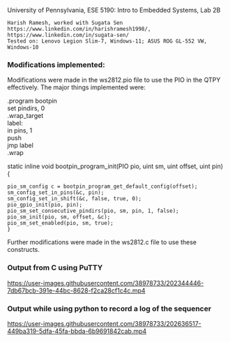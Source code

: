 
University of Pennsylvania, ESE 5190: Intro to Embedded Systems, Lab 2B

    Harish Ramesh, worked with Sugata Sen
    https://www.linkedin.com/in/harishramesh1998/, https://www.linkedin.com/in/sugata-sen/
    Tested on: Lenovo Legion Slim-7, Windows-11; ASUS ROG GL-552 VW, Windows-10
    
### Modifications implemented:
Modifications were made in the ws2812.pio file to use the PIO in the QTPY effectively.
The major things implemented were:

.program bootpin <br />
set pindirs, 0 <br />
.wrap_target <br />
label: <br />
    in pins, 1 <br />
    push <br />
    jmp label <br />
.wrap <br />


static inline void bootpin_program_init(PIO pio, uint sm, uint offset, uint pin) {

    pio_sm_config c = bootpin_program_get_default_config(offset);
    sm_config_set_in_pins(&c, pin);
    sm_config_set_in_shift(&c, false, true, 0);
    pio_gpio_init(pio, pin);
    pio_sm_set_consecutive_pindirs(pio, sm, pin, 1, false);
    pio_sm_init(pio, sm, offset, &c);
    pio_sm_set_enabled(pio, sm, true);
    }
    
Further modifications were made in the ws2812.c file to use these constructs.

### Output from C using PuTTY
https://user-images.githubusercontent.com/38978733/202344446-7db67bcb-391e-44bc-8628-f2ca28cf1c4c.mp4

### Output while using python to record a log of the sequencer
https://user-images.githubusercontent.com/38978733/202636517-449ba319-5dfa-45fa-bbda-6b9691842cab.mp4



